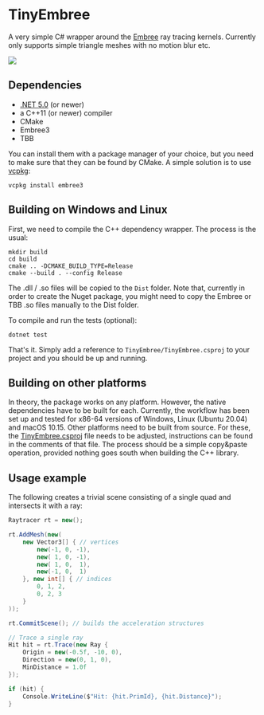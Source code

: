 # TinyEmbree

A very simple C# wrapper around the [Embree](https://www.embree.org/) ray tracing kernels. Currently only supports simple triangle meshes with no motion blur etc.

<a href="https://www.nuget.org/packages/TinyEmbree/">
<img src="https://buildstats.info/nuget/TinyEmbree" />
</a>

## Dependencies

- [.NET 5.0](https://dotnet.microsoft.com/) (or newer)
- a C++11 (or newer) compiler
- CMake
- Embree3
- TBB

You can install them with a package manager of your choice, but you need to make sure that they can be found by CMake. A simple solution is to use [vcpkg](https://github.com/microsoft/vcpkg):

```
vcpkg install embree3
```

## Building on Windows and Linux

First, we need to compile the C++ dependency wrapper. The process is the usual:

```
mkdir build
cd build
cmake .. -DCMAKE_BUILD_TYPE=Release
cmake --build . --config Release
```

The .dll / .so files will be copied to the `Dist` folder. 
Note that, currently in order to create the Nuget package, you might need to copy the Embree or TBB .so files manually to the Dist folder.

To compile and run the tests (optional):
```
dotnet test
```

That's it. Simply add a reference to `TinyEmbree/TinyEmbree.csproj` to your project and you should be up and running.

## Building on other platforms

In theory, the package works on any platform.
However, the native dependencies have to be built for each.
Currently, the workflow has been set up and tested for x86-64 versions of Windows, Linux (Ubuntu 20.04) and macOS 10.15.
Other platforms need to be built from source.
For these, the [TinyEmbree.csproj](TinyEmbree/TinyEmbree.csproj) file needs to be adjusted, instructions can be found in the comments of that file.
The process should be a simple copy&paste operation, provided nothing goes south when building the C++ library.

## Usage example

The following creates a trivial scene consisting of a single quad and intersects it with a ray:

```C#
Raytracer rt = new();

rt.AddMesh(new(
    new Vector3[] { // vertices
        new(-1, 0, -1),
        new( 1, 0, -1),
        new( 1, 0,  1),
        new(-1, 0,  1)
    }, new int[] { // indices
        0, 1, 2,
        0, 2, 3
    }
));

rt.CommitScene(); // builds the acceleration structures

// Trace a single ray
Hit hit = rt.Trace(new Ray {
    Origin = new(-0.5f, -10, 0),
    Direction = new(0, 1, 0),
    MinDistance = 1.0f
});

if (hit) {
    Console.WriteLine($"Hit: {hit.PrimId}, {hit.Distance}");
}
```